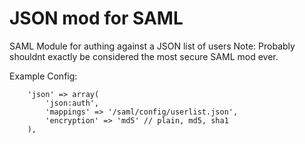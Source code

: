 JSON mod for SAML
=============

SAML Module for authing against a JSON list of users
Note: Probably shouldnt exactly be considered the most secure SAML mod ever.


Example Config:
```
	'json' => array(
		'json:auth',
		'mappings' => '/saml/config/userlist.json',
		'encryption' => 'md5' // plain, md5, sha1
	),
```
